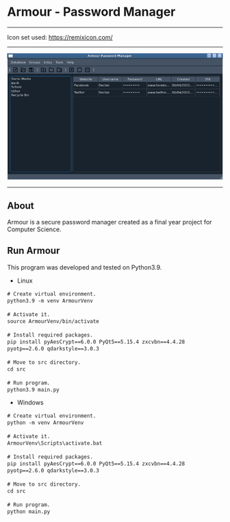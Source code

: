 # Armour - Password Manager
****
Icon set used: https://remixicon.com/
****
![Armour System](img/Armour.png "Armour Main View")
****
## About
Armour is a secure password manager created as a final year project for Computer Science.

## Run Armour
This program was developed and tested on Python3.9.
- Linux
```commandline
# Create virtual environment.
python3.9 -m venv ArmourVenv

# Activate it.
source ArmourVenv/bin/activate

# Install required packages.
pip install pyAesCrypt==6.0.0 PyQt5==5.15.4 zxcvbn==4.4.28 pyotp==2.6.0 qdarkstyle==3.0.3

# Move to src directory.
cd src

# Run program.
python3.9 main.py
```
- Windows
```commandline
# Create virtual environment.
python -m venv ArmourVenv

# Activate it.
ArmourVenv\Scripts\activate.bat

# Install required packages.
pip install pyAesCrypt==6.0.0 PyQt5==5.15.4 zxcvbn==4.4.28 pyotp==2.6.0 qdarkstyle==3.0.3

# Move to src directory.
cd src

# Run program.
python main.py
```

